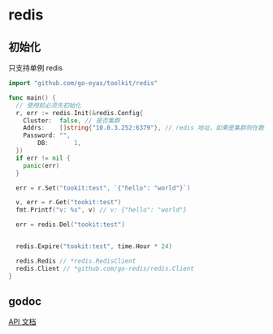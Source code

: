 # redis


## 初始化
只支持单例 redis

```go
import "github.com/go-eyas/toolkit/redis"

func main() {
  // 使用前必须先初始化
  r, err := redis.Init(&redis.Config{
    Cluster:  false, // 是否集群
    Addrs:    []string{"10.0.3.252:6379"}, // redis 地址，如果是集群则在数组上写多个元素
    Password: "",
		DB:       1,
  })
  if err != nil {
    panic(err)
  }

  err = r.Set("tookit:test", `{"hello": "world"}`)

  v, err = r.Get("tookit:test")
  fmt.Printf("v: %s", v) // v: {"hello": "world"}

  err = redis.Del("tookit:test")


  redis.Expire("tookit:test", time.Hour * 24)

  redis.Redis // *redis.RedisClient
  redis.Client // *github.com/go-redis/redis.Client
}
```

## godoc

[API 文档](https://gowalker.org/github.com/go-eyas/toolkit/redis)